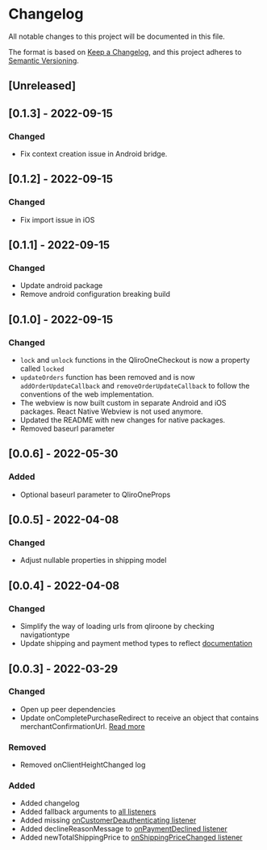 # Changelog

All notable changes to this project will be documented in this file.

The format is based on [Keep a Changelog](https://keepachangelog.com/en/1.0.0/),
and this project adheres to [Semantic Versioning](https://semver.org/spec/v2.0.0.html).

## [Unreleased]

## [0.1.3] - 2022-09-15

### Changed
- Fix context creation issue in Android bridge.

## [0.1.2] - 2022-09-15

### Changed
- Fix import issue in iOS

## [0.1.1] - 2022-09-15

### Changed
- Update android package
- Remove android configuration breaking build

## [0.1.0] - 2022-09-15

### Changed
- `lock` and `unlock` functions in the QliroOneCheckout is now a property called `locked`
- `updateOrders` function has been removed and is now `addOrderUpdateCallback` and `removeOrderUpdateCallback` to follow the conventions of the web implementation.
- The webview is now built custom in separate Android and iOS packages. React Native Webview is not used anymore.
- Updated the README with new changes for native packages.
- Removed baseurl parameter

## [0.0.6] - 2022-05-30

### Added

- Optional baseurl parameter to QliroOneProps

## [0.0.5] - 2022-04-08

### Changed

- Adjust nullable properties in shipping model

## [0.0.4] - 2022-04-08

### Changed

- Simplify the way of loading urls from qliroone by checking navigationtype
- Update shipping and payment method types to reflect [documentation](https://developers.qliro.com/docs/qliro-one/frontend-features/listeners)

## [0.0.3] - 2022-03-29

### Changed

- Open up peer dependencies
- Update onCompletePurchaseRedirect to receive an object that contains merchantConfirmationUrl. [Read more](src/QliroOneProps.ts)

### Removed

- Removed onClientHeightChanged log

### Added

- Added changelog
- Added fallback arguments to [all listeners](https://developers.qliro.com/docs/qliro-one/frontend-features/listeners)
- Added missing [onCustomerDeauthenticating listener](<https://developers.qliro.com/docs/qliro-one/frontend-features/listeners#oncustomerdeauthenticating()>)
- Added declineReasonMessage to [onPaymentDeclined listener](<https://developers.qliro.com/docs/qliro-one/frontend-features/listeners#onpaymentdeclined()>)
- Added newTotalShippingPrice to [onShippingPriceChanged listener](<https://developers.qliro.com/docs/qliro-one/frontend-features/listeners#onshippingpricechanged()>)

